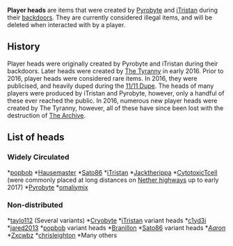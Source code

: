 **Player heads** are items that were created by [Pyrobyte](https://2b2t.miraheze.org/wiki/Pyrobyte) and [iTristan](https://2b2t.miraheze.org/wiki/iTristan) during their [backdoors](https://2b2t.miraheze.org/wiki/backdoor). They are currently considered illegal items, and will be deleted when interacted with by a player.

## History
Player heads were originally created by Pyrobyte and iTristan during their backdoors. Later heads were created by [The Tyranny](https://2b2t.miraheze.org/wiki/Nerds_Inc) in early 2016. Prior to 2016, player heads were considered rare items. In 2016, they were publicised, and heavily duped during the [11/11 Dupe](https://2b2t.miraheze.org/wiki/11%2F11_Dupe). The heads of many players were produced by iTristan and Pyrobyte, however, only a handful of these ever reached the public. In 2016, numerous new player heads were created by The Tyranny, however, all of these have since been lost with the destruction of [The Archive](https://2b2t.miraheze.org/wiki/The_Archive_(build)).

## List of heads
### Widely Circulated
*[popbob](https://2b2t.miraheze.org/wiki/popbob)
*[Hausemaster](https://2b2t.miraheze.org/wiki/Hausemaster)
*[Sato86](https://2b2t.miraheze.org/wiki/Sato86)
*[iTristan](https://2b2t.miraheze.org/wiki/iTristan)
*[Jacktherippa](https://2b2t.miraheze.org/wiki/Jacktherippa)
*[CytotoxicTcell](https://2b2t.miraheze.org/wiki/CytotoxicTcell) (were commonly placed at long distances on [Nether highways](https://2b2t.miraheze.org/wiki/Nether_highways) up to early 2017)
*[Pyrobyte](https://2b2t.miraheze.org/wiki/Pyrobyte)
*[omaliymix](https://2b2t.miraheze.org/wiki/omaliymix)

### Non-distributed
*[taylo112](https://2b2t.miraheze.org/wiki/Taylo112) (Several variants)
*[Cryobyte](https://2b2t.miraheze.org/wiki/Cryobyte)
*[iTristan](https://2b2t.miraheze.org/wiki/iTristan) variant heads
*[c1yd3i](https://2b2t.miraheze.org/wiki/c1yd3i)
*[jared2013](https://2b2t.miraheze.org/wiki/jared2013)
*[popbob](https://2b2t.miraheze.org/wiki/popbob) variant heads
*[Branillon](https://2b2t.miraheze.org/wiki/Branillon)
*[Sato86](https://2b2t.miraheze.org/wiki/Sato86) variant heads
*[_Aaron_](https://2b2t.miraheze.org/wiki/_Aaron_)
*[Zxcwbz](https://2b2t.miraheze.org/wiki/Zxcwbz)
*[chrisleighton](https://2b2t.miraheze.org/wiki/chrisleighton)
*Many others
